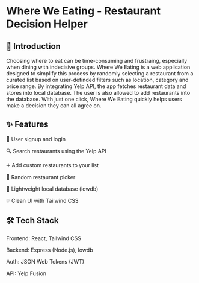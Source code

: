 # Where We Eating - Restaurant Decision Helper

## 🍝 Introduction
Choosing where to eat can be time-consuming and frustraing, especially when dining with indecisive groups. Where We Eating is a web application designed to simplify this process by randomly selecting a restaurant from a curated list based on user-definded filters such as location, category and price range. By integrating Yelp API, the app fetches restaurant data and stores into local database. The user is also allowed to add restaurants into the database. With just one click, Where We Eating quickly helps users make a decision they can all agree on. 

## ✨ Features
🔐 User signup and login

🔍 Search restaurants using the Yelp API

➕ Add custom restaurants to your list

🎲 Random restaurant picker

💾 Lightweight local database (lowdb)

💡 Clean UI with Tailwind CSS

## 🛠 Tech Stack
Frontend: React, Tailwind CSS

Backend: Express (Node.js), lowdb

Auth: JSON Web Tokens (JWT)

API: Yelp Fusion